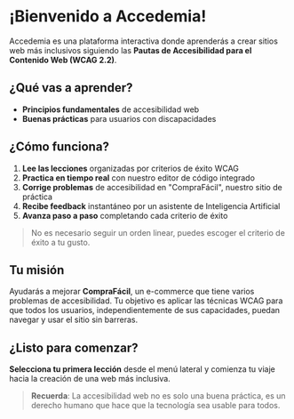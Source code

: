 # ¡Bienvenido a Accedemia!

Accedemia es una plataforma interactiva donde aprenderás a crear sitios web más inclusivos siguiendo las **Pautas de Accesibilidad para el Contenido Web (WCAG 2.2)**.

## ¿Qué vas a aprender?

- **Principios fundamentales** de accesibilidad web
- **Buenas prácticas** para usuarios con discapacidades

## ¿Cómo funciona?

1. **Lee las lecciones** organizadas por criterios de éxito WCAG
2. **Practica en tiempo real** con nuestro editor de código integrado
3. **Corrige problemas** de accesibilidad en "CompraFácil", nuestro sitio de práctica
4. **Recibe feedback** instantáneo por un asistente de Inteligencia Artificial
5. **Avanza paso a paso** completando cada criterio de éxito

> No es necesario seguir un orden linear, puedes escoger el criterio de éxito a tu gusto.

## Tu misión

Ayudarás a mejorar **CompraFácil**, un e-commerce que tiene varios problemas de accesibilidad. Tu objetivo es aplicar las técnicas WCAG para que todos los usuarios, independientemente de sus capacidades, puedan navegar y usar el sitio sin barreras.

## ¿Listo para comenzar?

**Selecciona tu primera lección** desde el menú lateral y comienza tu viaje hacia la creación de una web más inclusiva.

> **Recuerda**: La accesibilidad web no es solo una buena práctica, es un derecho humano que hace que la tecnología sea usable para todos.